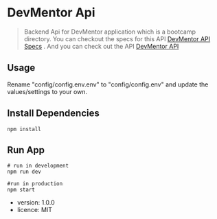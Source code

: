 # DevMentor Api

> Backend Api for DevMentor application which is a bootcamp directory. You can checkout the specs for this API [DevMentor API Specs](https://docs.google.com/document/d/1ZpYxx2H4kjCCHIVc4wXK1DKvm13llQs9j27bDX_rQ_0/edit?usp=sharing) . And you can check out the API [DevMentor API](https://devmentor.host)

## Usage

Rename "config/config.env.env" to "config/config.env" and update the values/settings to your own.

## Install Dependencies

```
npm install
```

## Run App

```
# run in development
npm run dev

#run in production
npm start
```

- version: 1.0.0
- licence: MIT

